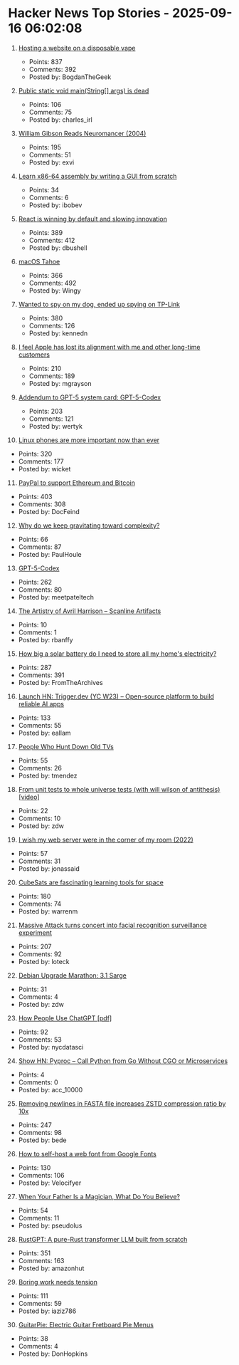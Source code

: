 # Hacker News Top Stories - 2025-09-16 06:02:08

1. [Hosting a website on a disposable vape](https://bogdanthegeek.github.io/blog/projects/vapeserver/)
   - Points: 837
   - Comments: 392
   - Posted by: BogdanTheGeek

2. [Public static void main(String[] args) is dead](https://mccue.dev/pages/9-16-25-psvm)
   - Points: 106
   - Comments: 75
   - Posted by: charles_irl

3. [William Gibson Reads Neuromancer (2004)](http://bearcave.com/bookrev/neuromancer/neuromancer_audio.html)
   - Points: 195
   - Comments: 51
   - Posted by: exvi

4. [Learn x86-64 assembly by writing a GUI from scratch](https://gaultier.github.io/blog/x11_x64.html)
   - Points: 34
   - Comments: 6
   - Posted by: ibobev

5. [React is winning by default and slowing innovation](https://www.lorenstew.art/blog/react-won-by-default/)
   - Points: 389
   - Comments: 412
   - Posted by: dbushell

6. [macOS Tahoe](https://www.apple.com/os/macos/)
   - Points: 366
   - Comments: 492
   - Posted by: Wingy

7. [Wanted to spy on my dog, ended up spying on TP-Link](https://kennedn.com/blog/posts/tapo/)
   - Points: 380
   - Comments: 126
   - Posted by: kennedn

8. [I feel Apple has lost its alignment with me and other long-time customers](https://morrick.me/archives/10137)
   - Points: 210
   - Comments: 189
   - Posted by: mgrayson

9. [Addendum to GPT-5 system card: GPT-5-Codex](https://openai.com/index/gpt-5-system-card-addendum-gpt-5-codex/)
   - Points: 203
   - Comments: 121
   - Posted by: wertyk

10. [Linux phones are more important now than ever](https://feddit.org/post/18353777)
   - Points: 320
   - Comments: 177
   - Posted by: wicket

11. [PayPal to support Ethereum and Bitcoin](https://newsroom.paypal-corp.com/2025-09-15-PayPal-Ushers-in-a-New-Era-of-Peer-to-Peer-Payments,-Reimagining-How-Money-Moves-to-Anyone,-Anywhere)
   - Points: 403
   - Comments: 308
   - Posted by: DocFeind

12. [Why do we keep gravitating toward complexity?](https://kyrylo.org/software/2025/08/21/why-do-software-developers-love-complexity.html)
   - Points: 66
   - Comments: 87
   - Posted by: PaulHoule

13. [GPT-5-Codex](https://openai.com/index/introducing-upgrades-to-codex/)
   - Points: 262
   - Comments: 80
   - Posted by: meetpateltech

14. [The Artistry of Avril Harrison – Scanline Artifacts](https://scanlineartifacts.co.uk/2024/09/30/the-artistry-of-avril-harrison/)
   - Points: 10
   - Comments: 1
   - Posted by: rbanffy

15. [How big a solar battery do I need to store all my home's electricity?](https://shkspr.mobi/blog/2025/09/how-big-a-solar-battery-do-i-need-to-store-all-my-homes-electricity/)
   - Points: 287
   - Comments: 391
   - Posted by: FromTheArchives

16. [Launch HN: Trigger.dev (YC W23) – Open-source platform to build reliable AI apps](undefined)
   - Points: 133
   - Comments: 55
   - Posted by: eallam

17. [People Who Hunt Down Old TVs](https://www.bbc.com/future/article/20250911-the-people-who-hunt-down-old-tvs)
   - Points: 55
   - Comments: 26
   - Posted by: tmendez

18. [From unit tests to whole universe tests (with will wilson of antithesis) [video]](https://www.youtube.com/watch?v=_xJ4maWhSNU)
   - Points: 22
   - Comments: 10
   - Posted by: zdw

19. [I wish my web server were in the corner of my room (2022)](https://interconnected.org/home/2022/10/10/servers)
   - Points: 57
   - Comments: 31
   - Posted by: jonassaid

20. [CubeSats are fascinating learning tools for space](https://www.jeffgeerling.com/blog/2025/cubesats-are-fascinating-learning-tools-space)
   - Points: 180
   - Comments: 74
   - Posted by: warrenm

21. [Massive Attack turns concert into facial recognition surveillance experiment](https://www.gadgetreview.com/massive-attack-turns-concert-into-facial-recognition-surveillance-experiment)
   - Points: 207
   - Comments: 92
   - Posted by: loteck

22. [Debian Upgrade Marathon: 3.1 Sarge](https://wrongthink.link/posts/debian-upgrade-marathon-sarge/)
   - Points: 31
   - Comments: 4
   - Posted by: zdw

23. [How People Use ChatGPT [pdf]](https://cdn.openai.com/pdf/a253471f-8260-40c6-a2cc-aa93fe9f142e/economic-research-chatgpt-usage-paper.pdf)
   - Points: 92
   - Comments: 53
   - Posted by: nycdatasci

24. [Show HN: Pyproc – Call Python from Go Without CGO or Microservices](https://github.com/YuminosukeSato/pyproc)
   - Points: 4
   - Comments: 0
   - Posted by: acc_10000

25. [Removing newlines in FASTA file increases ZSTD compression ratio by 10x](https://log.bede.im/2025/09/12/zstandard-long-range-genomes.html)
   - Points: 247
   - Comments: 98
   - Posted by: bede

26. [How to self-host a web font from Google Fonts](https://blog.velocifyer.com/Posts/3,0,0,2025-8-13,+how+to+self+host+a+font+from+google+fonts.html)
   - Points: 130
   - Comments: 106
   - Posted by: Velocifyer

27. [When Your Father Is a Magician, What Do You Believe?](https://thereader.mitpress.mit.edu/when-your-father-is-a-magician-what-do-you-believe/)
   - Points: 54
   - Comments: 11
   - Posted by: pseudolus

28. [RustGPT: A pure-Rust transformer LLM built from scratch](https://github.com/tekaratzas/RustGPT)
   - Points: 351
   - Comments: 163
   - Posted by: amazonhut

29. [Boring work needs tension](https://iaziz786.com/blog/boring-work-needs-tension/)
   - Points: 111
   - Comments: 59
   - Posted by: iaziz786

30. [GuitarPie: Electric Guitar Fretboard Pie Menus](https://andreasfender.com/publications.php)
   - Points: 38
   - Comments: 4
   - Posted by: DonHopkins

